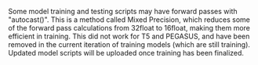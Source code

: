 Some model training and testing scripts may have forward passes with "autocast()". This is a method called Mixed Precision, which reduces some of the forward pass calculations from 32float to 16float, making them more efficient in training. This did not work for T5 and PEGASUS, and have been removed in the current iteration of training models (which are still training). Updated model scripts will be uploaded once training has been finalized. 
